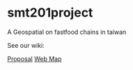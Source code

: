 # smt201project

A Geospatial on fastfood chains in taiwan

See our wiki:

[Proposal](https://wiki.smu.edu.sg/1920t1smt201/TaiHua_Proposal)
[Web Map](https://wiki.smu.edu.sg/1920t1smt201/TaiHua_WebMap)
